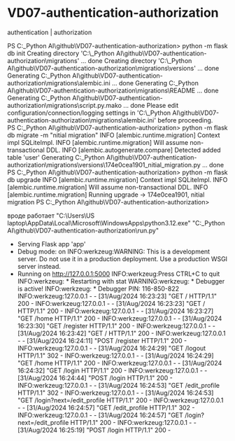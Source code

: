 # VD07-authentication-authorization
 authentication |  authorization


PS C:\_Python AI\github\VD07-authentication-authorization> python -m flask db init
Creating directory 'C:\\_Python AI\\github\\VD07-authentication-authorization\\migrations' ...  done
Creating directory 'C:\\_Python AI\\github\\VD07-authentication-authorization\\migrations\\versions' ...  done
Generating C:\_Python AI\github\VD07-authentication-authorization\migrations\alembic.ini ...  done
Generating C:\_Python AI\github\VD07-authentication-authorization\migrations\README ...  done
Generating C:\_Python AI\github\VD07-authentication-authorization\migrations\script.py.mako ...  done
Please edit configuration/connection/logging settings in 'C:\\_Python AI\\github\\VD07-authentication-authorization\\migrations\\alembic.ini' before proceeding.   
PS C:\_Python AI\github\VD07-authentication-authorization> python -m flask db migrate -m "nitial migration"
INFO  [alembic.runtime.migration] Context impl SQLiteImpl.
INFO  [alembic.runtime.migration] Will assume non-transactional DDL.
INFO  [alembic.autogenerate.compare] Detected added table 'user'
Generating C:\_Python AI\github\VD07-authentication-authorization\migrations\versions\174e0cea1901_nitial_migration.py ...  done
PS C:\_Python AI\github\VD07-authentication-authorization> python -m flask db upgrade
INFO  [alembic.runtime.migration] Context impl SQLiteImpl.
INFO  [alembic.runtime.migration] Will assume non-transactional DDL.
INFO  [alembic.runtime.migration] Running upgrade  -> 174e0cea1901, nitial migration
PS C:\_Python AI\github\VD07-authentication-authorization> 

вроде работает
"C:\Users\US laptop\AppData\Local\Microsoft\WindowsApps\python3.12.exe" "C:\_Python AI\github\VD07-authentication-authorization\run.py" 
 * Serving Flask app 'app'
 * Debug mode: on
INFO:werkzeug:WARNING: This is a development server. Do not use it in a production deployment. Use a production WSGI server instead.
 * Running on http://127.0.0.1:5000
INFO:werkzeug:Press CTRL+C to quit
INFO:werkzeug: * Restarting with stat
WARNING:werkzeug: * Debugger is active!
INFO:werkzeug: * Debugger PIN: 116-850-822
INFO:werkzeug:127.0.0.1 - - [31/Aug/2024 16:23:23] "GET / HTTP/1.1" 200 -
INFO:werkzeug:127.0.0.1 - - [31/Aug/2024 16:23:23] "GET / HTTP/1.1" 200 -
INFO:werkzeug:127.0.0.1 - - [31/Aug/2024 16:23:27] "GET /home HTTP/1.1" 200 -
INFO:werkzeug:127.0.0.1 - - [31/Aug/2024 16:23:30] "GET /register HTTP/1.1" 200 -
INFO:werkzeug:127.0.0.1 - - [31/Aug/2024 16:23:42] "GET / HTTP/1.1" 200 -
INFO:werkzeug:127.0.0.1 - - [31/Aug/2024 16:24:11] "POST /register HTTP/1.1" 200 -
INFO:werkzeug:127.0.0.1 - - [31/Aug/2024 16:24:29] "GET /logout HTTP/1.1" 302 -
INFO:werkzeug:127.0.0.1 - - [31/Aug/2024 16:24:29] "GET /home HTTP/1.1" 200 -
INFO:werkzeug:127.0.0.1 - - [31/Aug/2024 16:24:32] "GET /login HTTP/1.1" 200 -
INFO:werkzeug:127.0.0.1 - - [31/Aug/2024 16:24:44] "POST /login HTTP/1.1" 200 -
INFO:werkzeug:127.0.0.1 - - [31/Aug/2024 16:24:53] "GET /edit_profile HTTP/1.1" 302 -
INFO:werkzeug:127.0.0.1 - - [31/Aug/2024 16:24:53] "GET /login?next=/edit_profile HTTP/1.1" 200 -
INFO:werkzeug:127.0.0.1 - - [31/Aug/2024 16:24:57] "GET /edit_profile HTTP/1.1" 302 -
INFO:werkzeug:127.0.0.1 - - [31/Aug/2024 16:24:57] "GET /login?next=/edit_profile HTTP/1.1" 200 -
INFO:werkzeug:127.0.0.1 - - [31/Aug/2024 16:25:19] "POST /login HTTP/1.1" 200 -
